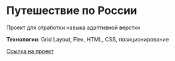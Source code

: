 # Путешествие по России

Проект для отработки навыка адаптивной верстки

**Технологии**: Grid Layout, Flex, HTML, CSS, позиционирование

[Ссылка на проект](https://adelina1807.github.io/russian-travel/index.html)
